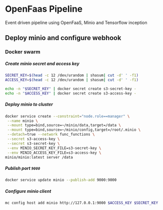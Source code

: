 # OpenFaas Pipeline
Event driven pipeline using OpenFaaS, Minio and Tensorflow inception

## Deploy minio and configure webhook

### Docker swarm

##### Create minio secret and access key
```sh
SECRET_KEY=$(head -c 12 /dev/urandom | shasum| cut -d' ' -f1)
ACCESS_KEY=$(head -c 12 /dev/urandom | shasum| cut -d' ' -f1)

echo -n "$SECRET_KEY" | docker secret create s3-secret-key -
echo -n "$ACCESS_KEY" | docker secret create s3-access-key -
```

##### Deploy minio to cluster
```sh
docker service create --constraint="node.role==manager" \
 --name minio \
 --mount type=bind,source=~/minio/data,target=/data \
 --mount type=bind,source=~/minio/config,target=/root/.minio \
 --detach=true --network func_functions \
 --secret s3-access-key \
 --secret s3-secret-key \
 --env MINIO_SECRET_KEY_FILE=s3-secret-key \
 --env MINIO_ACCESS_KEY_FILE=s3-access-key \
minio/minio:latest server /data
```

##### Publish port `9000`
```sh
docker service update minio --publish-add 9000:9000
``` 

##### Configure minio client
```sh
mc config host add minio http://127.0.0.1:9000 $ACCESS_KEY $SECRET_KEY
```
